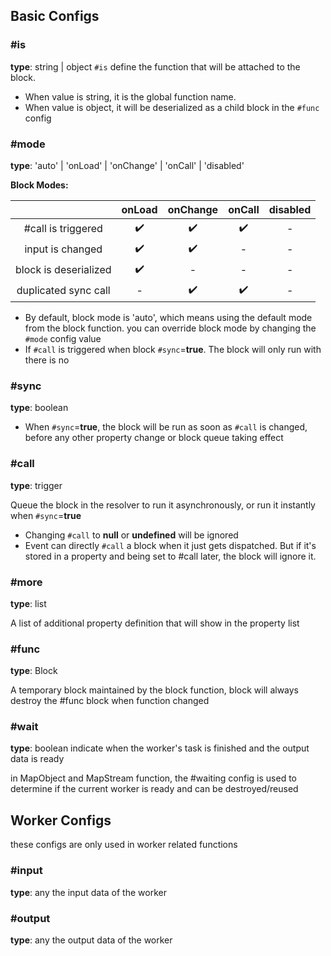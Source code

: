 ## Basic Configs

### #is
**type**: string | object
`#is` define the function that will be attached to the block.
* When value is string, it is the global function name.
* When value is object, it will be deserialized as a child block in the `#func` config

### #mode
**type**: 'auto' | 'onLoad' | 'onChange' | 'onCall' | 'disabled'

**Block Modes:**

| | onLoad | onChange | onCall | disabled |
| :---: | :---: | :---: | :---: | :---: |
|#call is triggered|✔️|✔️|✔️|-|
|input is changed|✔️|✔️|-|-|
|block is deserialized|✔️|-|-|-|
|duplicated sync call|-|✔️|✔️|-|

* By default, block mode is 'auto', which means using the default mode from the block function. you can override block mode by changing the `#mode` config value
* If `#call` is triggered when block `#sync`=**true**. The block will only run with there is no 


### #sync
**type**: boolean

* When `#sync`=**true**, the block will be run as soon as `#call` is changed, before any other property change or block queue taking effect


### #call
**type**: trigger

Queue the block in the resolver to run it asynchronously, or run it instantly when `#sync`=**true**

* Changing `#call` to **null** or **undefined** will be ignored
* Event can directly `#call` a block when it just gets dispatched. But if it's stored in a property and being set to #call later, the block will ignore it.

### #more
**type**: list

A list of additional property definition that will show in the property list

### #func
**type**: Block

A temporary block maintained by the block function, block will always destroy the #func block when function changed

### #wait
**type**: boolean
indicate when the worker's task is finished and the output data is ready

in MapObject and MapStream function, the #waiting config is used to determine if the current worker is ready and can be destroyed/reused


## Worker Configs

these configs are only used in worker related functions

### #input
**type**: any
the input data of the worker

### #output
**type**: any
the output data of the worker


